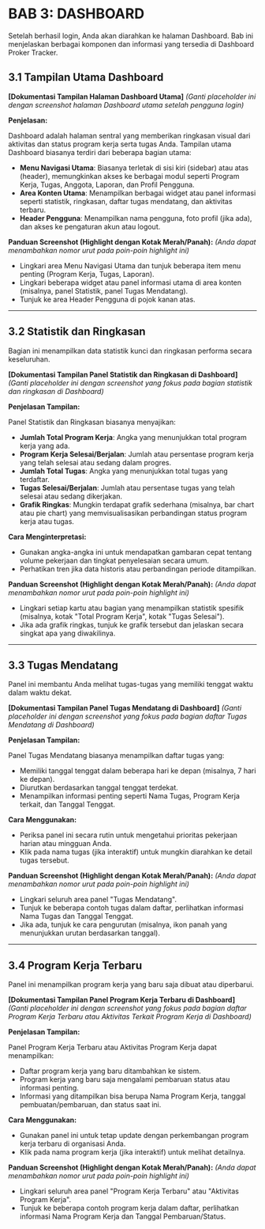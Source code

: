 # BAB 3: DASHBOARD

Setelah berhasil login, Anda akan diarahkan ke halaman Dashboard. Bab ini menjelaskan berbagai komponen dan informasi yang tersedia di Dashboard Proker Tracker.

## 3.1 Tampilan Utama Dashboard

**[Dokumentasi Tampilan Halaman Dashboard Utama]**
*(Ganti placeholder ini dengan screenshot halaman Dashboard utama setelah pengguna login)*

**Penjelasan:**

Dashboard adalah halaman sentral yang memberikan ringkasan visual dari aktivitas dan status program kerja serta tugas Anda. Tampilan utama Dashboard biasanya terdiri dari beberapa bagian utama:
-   **Menu Navigasi Utama**: Biasanya terletak di sisi kiri (sidebar) atau atas (header), memungkinkan akses ke berbagai modul seperti Program Kerja, Tugas, Anggota, Laporan, dan Profil Pengguna.
-   **Area Konten Utama**: Menampilkan berbagai widget atau panel informasi seperti statistik, ringkasan, daftar tugas mendatang, dan aktivitas terbaru.
-   **Header Pengguna**: Menampilkan nama pengguna, foto profil (jika ada), dan akses ke pengaturan akun atau logout.

**Panduan Screenshot (Highlight dengan Kotak Merah/Panah):**
*(Anda dapat menambahkan nomor urut pada poin-poin highlight ini)*
-   Lingkari area Menu Navigasi Utama dan tunjuk beberapa item menu penting (Program Kerja, Tugas, Laporan).
-   Lingkari beberapa widget atau panel informasi utama di area konten (misalnya, panel Statistik, panel Tugas Mendatang).
-   Tunjuk ke area Header Pengguna di pojok kanan atas.

---

## 3.2 Statistik dan Ringkasan

Bagian ini menampilkan data statistik kunci dan ringkasan performa secara keseluruhan.

**[Dokumentasi Tampilan Panel Statistik dan Ringkasan di Dashboard]**
*(Ganti placeholder ini dengan screenshot yang fokus pada bagian statistik dan ringkasan di Dashboard)*

**Penjelasan Tampilan:**

Panel Statistik dan Ringkasan biasanya menyajikan:
-   **Jumlah Total Program Kerja**: Angka yang menunjukkan total program kerja yang ada.
-   **Program Kerja Selesai/Berjalan**: Jumlah atau persentase program kerja yang telah selesai atau sedang dalam progres.
-   **Jumlah Total Tugas**: Angka yang menunjukkan total tugas yang terdaftar.
-   **Tugas Selesai/Berjalan**: Jumlah atau persentase tugas yang telah selesai atau sedang dikerjakan.
-   **Grafik Ringkas**: Mungkin terdapat grafik sederhana (misalnya, bar chart atau pie chart) yang memvisualisasikan perbandingan status program kerja atau tugas.

**Cara Menginterpretasi:**

-   Gunakan angka-angka ini untuk mendapatkan gambaran cepat tentang volume pekerjaan dan tingkat penyelesaian secara umum.
-   Perhatikan tren jika data historis atau perbandingan periode ditampilkan.

**Panduan Screenshot (Highlight dengan Kotak Merah/Panah):**
*(Anda dapat menambahkan nomor urut pada poin-poin highlight ini)*
-   Lingkari setiap kartu atau bagian yang menampilkan statistik spesifik (misalnya, kotak "Total Program Kerja", kotak "Tugas Selesai").
-   Jika ada grafik ringkas, tunjuk ke grafik tersebut dan jelaskan secara singkat apa yang diwakilinya.

---

## 3.3 Tugas Mendatang

Panel ini membantu Anda melihat tugas-tugas yang memiliki tenggat waktu dalam waktu dekat.

**[Dokumentasi Tampilan Panel Tugas Mendatang di Dashboard]**
*(Ganti placeholder ini dengan screenshot yang fokus pada bagian daftar Tugas Mendatang di Dashboard)*

**Penjelasan Tampilan:**

Panel Tugas Mendatang biasanya menampilkan daftar tugas yang:
-   Memiliki tanggal tenggat dalam beberapa hari ke depan (misalnya, 7 hari ke depan).
-   Diurutkan berdasarkan tanggal tenggat terdekat.
-   Menampilkan informasi penting seperti Nama Tugas, Program Kerja terkait, dan Tanggal Tenggat.

**Cara Menggunakan:**

-   Periksa panel ini secara rutin untuk mengetahui prioritas pekerjaan harian atau mingguan Anda.
-   Klik pada nama tugas (jika interaktif) untuk mungkin diarahkan ke detail tugas tersebut.

**Panduan Screenshot (Highlight dengan Kotak Merah/Panah):**
*(Anda dapat menambahkan nomor urut pada poin-poin highlight ini)*
-   Lingkari seluruh area panel "Tugas Mendatang".
-   Tunjuk ke beberapa contoh tugas dalam daftar, perlihatkan informasi Nama Tugas dan Tanggal Tenggat.
-   Jika ada, tunjuk ke cara pengurutan (misalnya, ikon panah yang menunjukkan urutan berdasarkan tanggal).

---

## 3.4 Program Kerja Terbaru

Panel ini menampilkan program kerja yang baru saja dibuat atau diperbarui.

**[Dokumentasi Tampilan Panel Program Kerja Terbaru di Dashboard]**
*(Ganti placeholder ini dengan screenshot yang fokus pada bagian daftar Program Kerja Terbaru atau Aktivitas Terkait Program Kerja di Dashboard)*

**Penjelasan Tampilan:**

Panel Program Kerja Terbaru atau Aktivitas Program Kerja dapat menampilkan:
-   Daftar program kerja yang baru ditambahkan ke sistem.
-   Program kerja yang baru saja mengalami pembaruan status atau informasi penting.
-   Informasi yang ditampilkan bisa berupa Nama Program Kerja, tanggal pembuatan/pembaruan, dan status saat ini.

**Cara Menggunakan:**

-   Gunakan panel ini untuk tetap update dengan perkembangan program kerja terbaru di organisasi Anda.
-   Klik pada nama program kerja (jika interaktif) untuk melihat detailnya.

**Panduan Screenshot (Highlight dengan Kotak Merah/Panah):**
*(Anda dapat menambahkan nomor urut pada poin-poin highlight ini)*
-   Lingkari seluruh area panel "Program Kerja Terbaru" atau "Aktivitas Program Kerja".
-   Tunjuk ke beberapa contoh program kerja dalam daftar, perlihatkan informasi Nama Program Kerja dan Tanggal Pembaruan/Status.
